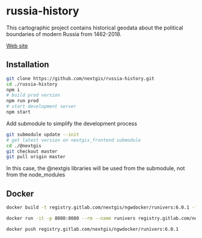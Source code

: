 # russia-history

This cartographic project contains historical geodata about the political boundaries of modern Russia from 1462-2018.

[Web site](http://map.runivers.ru)

## Installation

```bash
git clone https://github.com/nextgis/russia-history.git
cd ./russia-history
npm i
# build prod version
npm run prod
# start development server
npm start
```

Add submodule to simplify the development process

```bash
git submodule update --init
# get latest version on nextgis_frontend submodule
cd ./@nextgis
git checkout master
git pull origin master
```

In this case, the @nextgis libraries will be used from the submodule, not from the node_modules

## Docker

```bash
docker build -t registry.gitlab.com/nextgis/ngwdocker/runivers:6.0.1 -f ./docker/Dockerfile .

docker run -it -p 8080:8080 --rm --name runivers registry.gitlab.com/nextgis/ngwdocker/runivers:6.0.1

docker push registry.gitlab.com/nextgis/ngwdocker/runivers:6.0.1
```
